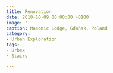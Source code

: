 ```yaml
---
title: Renovation
date: 2010-10-09 00:00:00 +0100
image: ''
caption: Masonic Lodge, Gdańsk, Poland
category:
- Urban Exploration
tags:
- Urbex
- Stairs

---
```

